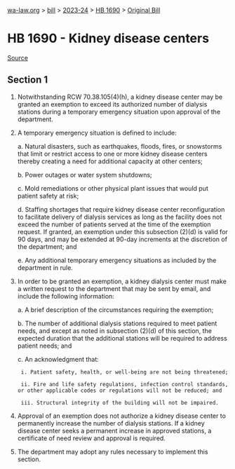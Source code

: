 [wa-law.org](/) > [bill](/bill/) > [2023-24](/bill/2023-24/) > [HB 1690](/bill/2023-24/hb/1690/) > [Original Bill](/bill/2023-24/hb/1690/1/)

# HB 1690 - Kidney disease centers

[Source](http://lawfilesext.leg.wa.gov/biennium/2023-24/Pdf/Bills/House%20Bills/1690.pdf)

## Section 1
1. Notwithstanding RCW 70.38.105(4)(h), a kidney disease center may be granted an exemption to exceed its authorized number of dialysis stations during a temporary emergency situation upon approval of the department.

2. A temporary emergency situation is defined to include:

    a. Natural disasters, such as earthquakes, floods, fires, or snowstorms that limit or restrict access to one or more kidney disease centers thereby creating a need for additional capacity at other centers;

    b. Power outages or water system shutdowns;

    c. Mold remediations or other physical plant issues that would put patient safety at risk;

    d. Staffing shortages that require kidney disease center reconfiguration to facilitate delivery of dialysis services as long as the facility does not exceed the number of patients served at the time of the exemption request. If granted, an exemption under this subsection (2)(d) is valid for 90 days, and may be extended at 90-day increments at the discretion of the department; and

    e. Any additional temporary emergency situations as included by the department in rule.

3. In order to be granted an exemption, a kidney dialysis center must make a written request to the department that may be sent by email, and include the following information:

    a. A brief description of the circumstances requiring the exemption;

    b. The number of additional dialysis stations required to meet patient needs, and except as noted in subsection (2)(d) of this section, the expected duration that the additional stations will be required to address patient needs; and

    c. An acknowledgment that:

        i. Patient safety, health, or well-being are not being threatened;

        ii. Fire and life safety regulations, infection control standards, or other applicable codes or regulations will not be reduced; and

        iii. Structural integrity of the building will not be impaired.

4. Approval of an exemption does not authorize a kidney disease center to permanently increase the number of dialysis stations. If a kidney disease center seeks a permanent increase in approved stations, a certificate of need review and approval is required.

5. The department may adopt any rules necessary to implement this section.
